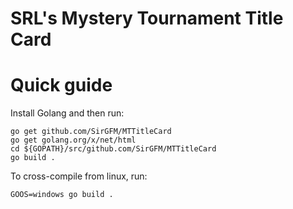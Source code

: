 # SRL's Mystery Tournament Title Card

# Quick guide

Install Golang and then run:

```
go get github.com/SirGFM/MTTitleCard
go get golang.org/x/net/html
cd ${GOPATH}/src/github.com/SirGFM/MTTitleCard
go build .
```

To cross-compile from linux, run:

```
GOOS=windows go build .
```
